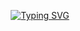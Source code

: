 <p align="center">
<a href="https://github.com/drkostas">
    <img src="https://readme-typing-svg.demolab.com?font=Georgia&size=18&duration=1500&pause=200&multiline=true&width=500&height=100&lines=Ankush+K.+Gupta;&#8594; Lead+Data+Scientist+%7C+ML+Engineer+%7C+Researcher;&#8594; AI, Computer+Vision, Quantum+Computing;:computer: &pause=500" alt="Typing SVG" />
</a>
<br/>
